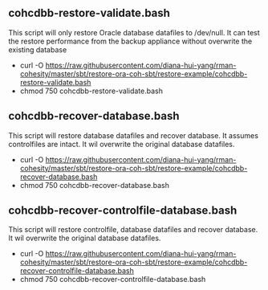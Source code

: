 ## cohcdbb-restore-validate.bash
This script will only restore Oracle database datafiles to /dev/null. It can test the restore performance from the backup appliance without overwrite the existing database

- curl -O https://raw.githubusercontent.com/diana-hui-yang/rman-cohesity/master/sbt/restore-ora-coh-sbt/restore-example/cohcdbb-restore-validate.bash
- chmod 750 cohcdbb-restore-validate.bash

## cohcdbb-recover-database.bash
This script will restore database datafiles and recover database. It assumes controlfiles are intact. It wil overwrite the original database datafiles.

- curl -O https://raw.githubusercontent.com/diana-hui-yang/rman-cohesity/master/sbt/restore-ora-coh-sbt/restore-example/cohcdbb-recover-database.bash
- chmod 750 cohcdbb-recover-database.bash

## cohcdbb-recover-controlfile-database.bash
This script will restore controlfile, database datafiles and recover database. It wil overwrite the original database datafiles. 

- curl -O https://raw.githubusercontent.com/diana-hui-yang/rman-cohesity/master/sbt/restore-ora-coh-sbt/restore-example/cohcdbb-recover-controlfile-database.bash
- chmod 750 cohcdbb-recover-controlfile-database.bash
